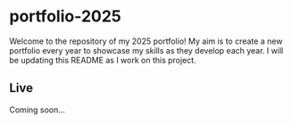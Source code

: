 # portfolio-2025
Welcome to the repository of my 2025 portfolio! My aim is to create a new portfolio every year to showcase my skills as they develop each year. I will be updating this README as I work on this project.

## Live
Coming soon...